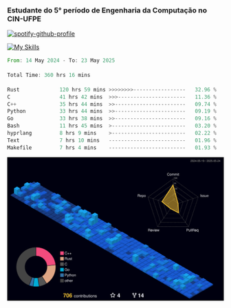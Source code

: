 
### Estudante do 5° período de Engenharia da Computação no CIN-UFPE

[![spotify-github-profile](https://spotify-github-profile.kittinanx.com/api/view?uid=21nggge2ld354asa4l3xoze2q&cover_image=true&theme=novatorem&show_offline=false&background_color=000000&interchange=true&bar_color=53b14f&bar_color_cover=true)](https://github.com/kittinan/spotify-github-profile)


[![My Skills](https://skillicons.dev/icons?i=c,cpp,rust,py,java,neovim&theme=dark)](https://skillicons.dev)

<!--START_SECTION:waka-->

```rust
From: 14 May 2024 - To: 23 May 2025

Total Time: 360 hrs 16 mins

Rust             120 hrs 59 mins >>>>>>>>-----------------   32.96 %
C                41 hrs 42 mins  >>>----------------------   11.36 %
C++              35 hrs 44 mins  >>-----------------------   09.74 %
Python           33 hrs 44 mins  >>-----------------------   09.19 %
Go               33 hrs 38 mins  >>-----------------------   09.16 %
Bash             11 hrs 45 mins  >------------------------   03.20 %
hyprlang         8 hrs 9 mins    >------------------------   02.22 %
Text             7 hrs 10 mins   -------------------------   01.96 %
Makefile         7 hrs 4 mins    -------------------------   01.93 %
```

<!--END_SECTION:waka-->

![](./profile-3d-contrib/profile-night-view.svg)
